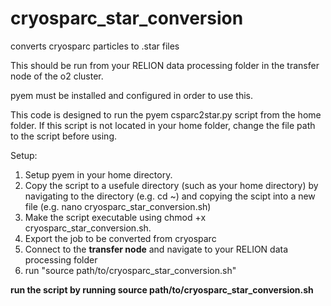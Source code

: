 # cryosparc_star_conversion
converts cryosparc particles to .star files

This should be run from your RELION data processing folder in the transfer node of the o2 cluster.

pyem must be installed and configured in order to use this.

This code is designed to run the pyem csparc2star.py script from the home folder. If this script is not located in your home folder, change the file path to the script before using.

Setup:
1. Setup pyem in your home directory.
2. Copy the script to a usefule directory (such as your home directory) by navigating to the directory (e.g. cd ~) and copying the scipt into a new file (e.g. nano cryosparc_star_conversion.sh)
3. Make the script executable using chmod +x cryosparc_star_conversion.sh.
4. Export the job to be converted from cryosparc
5. Connect to the **transfer node** and navigate to your RELION data processing folder
6. run "source path/to/cryosparc_star_conversion.sh"

**run the script by running source path/to/cryosparc_star_conversion.sh**
